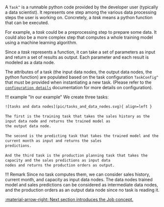 A `Task^` is a runnable python code provided by the developer user
(typically
a data scientist). It represents one step among the various data processing steps the user is working on. Concretely, a
_task_ means a python function that can be executed.

For example, a _task_ could be a preprocessing step to prepare some data. It could also be a more complex step that
computes a whole training model using a machine learning algorithm.

Since a _task_ represents a function, it can take a set of parameters as input and return a set of results as output.
Each parameter and each result is modeled as a data node.

The attributes of a task (the input data nodes, the output data nodes, the python function) are populated based on
the task configuration `TaskConfig^` that
must be provided when instantiating a new task. (Please refer to the
[`configuration details`](../config/task-config) documentation for more
details on configuration).

!!! example "In our example"
    We create three tasks:

    ![tasks and data nodes](pic/tasks_and_data_nodes.svg){ align=left }

    The first is the training task that takes the sales history as the input data node and returns the trained model as
    the output data node.

    The second is the predicting task that takes the trained model and the current month as input and returns the sales
    predictions.

    And the third task is the production planning task that takes the capacity and the sales predictions as input data
    nodes and returns the production orders as output.


!!! Remark
    Since no task computes them, we can consider sales history, current month, and capacity as input data nodes.
    The data nodes trained model and sales predictions can be considered as intermediate data nodes, and the
    production orders as an output data node since no task is reading it.


[:material-arrow-right: Next section introduces the Job concept.](job.md)
